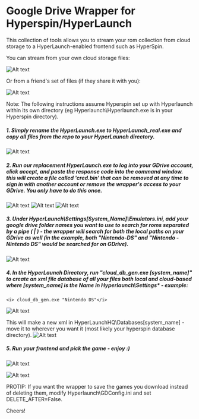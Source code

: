 # Google Drive Wrapper for Hyperspin/HyperLaunch

This collection of tools allows you to stream your rom collection from cloud storage to a HyperLaunch-enabled frontend such as HyperSpin.

You can stream from your own cloud storage files:

![Alt text](http://i.imgur.com/O0izf18.png "Optional title")

Or from a friend's set of files (if they share it with you):

![Alt text](http://i.imgur.com/KSD9Pn4.png "Optional title")

Note: The following instructions assume Hyperspin set up with Hyperlaunch within its own directory (eg Hyperlaunch\Hyperlaunch.exe is in your Hyperspin directory).

##### 1. Simply rename the HyperLaunch.exe to HyperLaunch_real.exe and copy all files from the repo to your HyperLaunch directory.

![Alt text](http://i.imgur.com/1a50rV8.png)

##### 2. Run our replacement HyperLaunch.exe to log into your GDrive account, click accept, and paste the response code into the command window. this will create a file called 'cred.bin' that can be removed at any time to sign in with another account or remove the wrapper's access to your GDrive. You only have to do this once.

![Alt text](http://i.imgur.com/RrrPpYW.png)
![Alt text](http://i.imgur.com/CI7gua2.png)
![Alt text](http://i.imgur.com/CJl04U1.png)


##### 3. Under HyperLaunch\Settings\[System_Name]\Emulators.ini, add your google drive folder names you want to use to search for roms separated by a pipe ( | ) - the wrapper will search for both the local paths on your GDrive as well (in the example, both "Nintendo-DS" and "Nintendo - Nintendo DS" would be searched for on GDrive).
![Alt text](http://i.imgur.com/K3NXHMz.png)


##### 4. In the HyperLaunch Directory, run "cloud_db_gen.exe [system_name]" to create an xml file database of all your files both local and cloud-based where [system_name] is the Name in Hyperlaunch\Settings\* - example:
	<i> cloud_db_gen.exe "Nintendo DS"</i>

![Alt text](http://i.imgur.com/bh4aixu.png)


This will make a new xml in HyperLaunchHQ\Databases\[system_name] - move it to wherever you want it (most likely your hyperspin database directory).
![Alt text](http://i.imgur.com/vHnA4YC.png)

##### 5. Run your frontend and pick the game - enjoy :)

![Alt text](http://i.imgur.com/oPWcpaI.png)

![Alt text](http://i.imgur.com/x4yw8mw.png)

PROTIP: If you want the wrapper to save the games you download instead of deleting them, modify Hyperlaunch\GDConfig.ini and set DELETE_AFTER=False.

Cheers!
